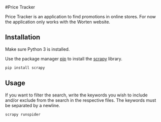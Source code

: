 #Price Tracker

Price Tracker is an application to find promotions in online stores.
For now the application only works with the Worten website.

## Installation
Make sure Python 3 is installed.

Use the package manager [pip](https://pip.pypa.io/en/stable/) to install the [scrapy](https://pypi.org/project/Scrapy/) library.

```bash
pip install scrapy
```

## Usage
If you want to filter the search, write the keywords you wish to include and/or exclude from the search in the respective files. The keywords must be separated by a newline.

```bash
scrapy runspider
```